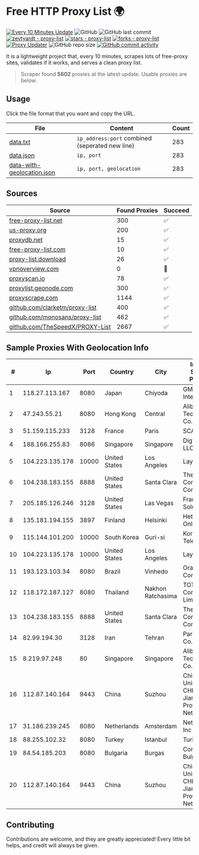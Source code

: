 
# Free HTTP Proxy List 🌍

[![Every 10 Minutes Update](https://github.com/mertguvencli/http-proxy-list/actions/workflows/main.yml/badge.svg?branch=main)](https://github.com/mertguvencli/http-proxy-list/actions/workflows/main.yml)
![GitHub](https://img.shields.io/github/license/mertguvencli/http-proxy-list)
![GitHub last commit](https://img.shields.io/github/last-commit/mertguvencli/http-proxy-list)
[![zevtyardt - proxy-list](https://img.shields.io/static/v1?label=zevtyardt&message=proxy-list&color=blue&logo=github)](https://github.com/zevtyardt/proxy-list "Go to GitHub repo")
[![stars - proxy-list](https://img.shields.io/github/stars/zevtyardt/proxy-list?style=social)](https://github.com/zevtyardt/proxy-list)
[![forks - proxy-list](https://img.shields.io/github/forks/zevtyardt/proxy-list?style=social)](https://github.com/zevtyardt/proxy-list)
[![Proxy Updater](https://github.com/zevtyardt/proxy-list/workflows/Proxy%20Updater/badge.svg)](https://github.com/zevtyardt/proxy-list/actions?query=workflow:"Proxy+Updater")
![GitHub repo size](https://img.shields.io/github/repo-size/zevtyardt/proxy-list)
[![GitHub commit activity](https://img.shields.io/github/commit-activity/m/zevtyardt/proxy-list?logo=commits)](https://github.com/zevtyardt/proxy-list/commits/main)

It is a lightweight project that, every 10 minutes, scrapes lots of free-proxy sites, validates if it works, and serves a clean proxy list.

> Scraper found **5602** proxies at the latest update. Usable proxies are below.

## Usage

Click the file format that you want and copy the URL.

|File|Content|Count|
|----|-------|-----|
|[data.txt](https://raw.githubusercontent.com/mertguvencli/http-proxy-list/main/proxy-list/data.txt)|`ip_address:port` combined (seperated new line)|283|
|[data.json](https://raw.githubusercontent.com/mertguvencli/http-proxy-list/main/proxy-list/data.json)|`ip, port`|283|
|[data-with-geolocation.json](https://raw.githubusercontent.com/mertguvencli/http-proxy-list/main/proxy-list/data-with-geolocation.json)|`ip, port, geolocation`|283|

## Sources

|Source|Found Proxies|Succeed|
|------|-------------|-------|
|[free-proxy-list.net](https://free-proxy-list.net)|300|✅|
|[us-proxy.org](https://www.us-proxy.org)|200|✅|
|[proxydb.net](http://proxydb.net)|15|✅|
|[free-proxy-list.com](https://free-proxy-list.com/?page=&port=&type%5B%5D=http&type%5B%5D=https&up_time=0&search=Search)|10|✅|
|[proxy-list.download](https://www.proxy-list.download/HTTP)|26|✅|
|[vpnoverview.com](https://vpnoverview.com/privacy/anonymous-browsing/free-proxy-servers)|0|🚫|
|[proxyscan.io](https://www.proxyscan.io)|78|✅|
|[proxylist.geonode.com](https://proxylist.geonode.com/api/proxy-list?limit=300&page=1&sort_by=lastChecked&sort_type=desc&protocols=http,https)|300|✅|
|[proxyscrape.com](https://api.proxyscrape.com/v2/?request=displayproxies&protocol=http&timeout=10000&country=all&ssl=all&anonymity=all)|1144|✅|
|[github.com/clarketm/proxy-list](https://raw.githubusercontent.com/clarketm/proxy-list/master/proxy-list-raw.txt)|400|✅|
|[github.com/monosans/proxy-list](https://raw.githubusercontent.com/monosans/proxy-list/main/proxies/http.txt)|462|✅|
|[github.com/TheSpeedX/PROXY-List](https://raw.githubusercontent.com/TheSpeedX/PROXY-List/master/http.txt)|2667|✅|


## Sample Proxies With Geolocation Info

|#|Ip|Port|Country|City|Internet Service Provider|
|-|--|----|-------|----|-------------------------|
|1|118.27.113.167|8080|Japan|Chiyoda|GMO Internet, Inc.|
|2|47.243.55.21|8080|Hong Kong|Central|Alibaba (US) Technology Co., Ltd.|
|3|51.159.115.233|3128|France|Paris|SCALEWAY|
|4|188.166.255.83|8086|Singapore|Singapore|DigitalOcean, LLC|
|5|104.223.135.178|10000|United States|Los Angeles|LayerHost|
|6|104.238.183.155|8888|United States|Santa Clara|The Constant Company|
|7|205.185.126.246|3128|United States|Las Vegas|FranTech Solutions|
|8|135.181.194.155|3897|Finland|Helsinki|Hetzner Online GmbH|
|9|115.144.101.200|10000|South Korea|Guri-si|Korea Telecom|
|10|104.223.135.178|10000|United States|Los Angeles|LayerHost|
|11|193.123.103.34|8080|Brazil|Vinhedo|Oracle Corporation|
|12|118.172.187.127|8080|Thailand|Nakhon Ratchasima|TOT Public Company Limited|
|13|104.238.183.155|8888|United States|Santa Clara|The Constant Company|
|14|82.99.194.30|3128|Iran|Tehran|ParsOnline Co.|
|15|8.219.97.248|80|Singapore|Singapore|Alibaba (US) Technology Co., Ltd.|
|16|112.87.140.164|9443|China|Suzhou|China Unicom CHINA169 Jiangsu Province Network|
|17|31.186.239.245|8080|Netherlands|Amsterdam|NetSkope Inc|
|18|88.255.102.32|8080|Turkey|Istanbul|TurkTelekom|
|19|84.54.185.203|8080|Bulgaria|Burgas|ComNet Bulgaria Ltd|
|20|112.87.140.164|9443|China|Suzhou|China Unicom CHINA169 Jiangsu Province Network|



## Contributing

Contributions are welcome, and they are greatly appreciated! Every
little bit helps, and credit will always be given.


